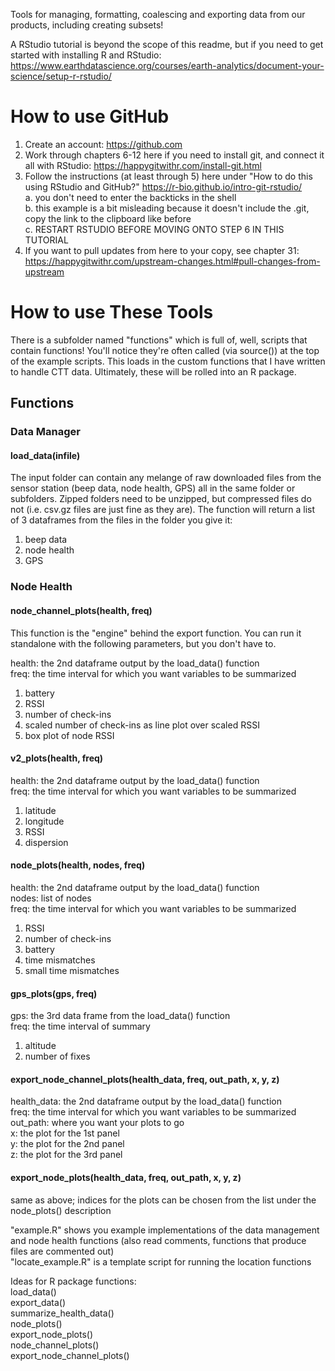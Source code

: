 Tools for managing, formatting, coalescing and exporting data from our products, including creating subsets!  

A RStudio tutorial is beyond the scope of this readme, but if you need to get started with installing R and RStudio: https://www.earthdatascience.org/courses/earth-analytics/document-your-science/setup-r-rstudio/

# How to use GitHub

1. Create an account: https://github.com
2. Work through chapters 6-12 here if you need to install git, and connect it all with RStudio: https://happygitwithr.com/install-git.html
3. Follow the instructions (at least through 5) here under "How to do this using RStudio and GitHub?" https://r-bio.github.io/intro-git-rstudio/  
  a. you don't need to enter the backticks in the shell  
  b. this example is a bit misleading because it doesn't include the .git, copy the link to the clipboard like before  
  c. RESTART RSTUDIO BEFORE MOVING ONTO STEP 6 IN THIS TUTORIAL   
4. If you want to pull updates from here to your copy, see chapter 31: https://happygitwithr.com/upstream-changes.html#pull-changes-from-upstream

# How to use These Tools

There is a subfolder named "functions" which is full of, well, scripts that contain functions! You'll notice they're often called (via source()) at the top of the example scripts. This loads in the custom functions that I have written to handle CTT data. Ultimately, these will be rolled into an R package.

## Functions

### Data Manager

#### load_data(infile)

The input folder can contain any melange of raw downloaded files from the sensor station (beep data, node health, GPS) all in the same folder or subfolders. Zipped folders need to be unzipped, but compressed files do not (i.e. csv.gz files are just fine as they are). The function will return a list of 3 dataframes from the files in the folder you give it:  

1. beep data  
2. node health  
3. GPS  

### Node Health

#### node_channel_plots(health, freq)
This function is the "engine" behind the export function. You can run it standalone with the following parameters, but you don't have to.  

health: the 2nd dataframe output by the load_data() function  
freq: the time interval for which you want variables to be summarized  

1. battery  
2. RSSI  
3. number of check-ins  
4. scaled number of check-ins as line plot over scaled RSSI  
5. box plot of node RSSI

#### v2_plots(health, freq)
health: the 2nd dataframe output by the load_data() function    
freq: the time interval for which you want variables to be summarized  

1. latitude  
2. longitude  
3. RSSI  
4. dispersion  

#### node_plots(health, nodes, freq)
health: the 2nd dataframe output by the load_data() function  
nodes: list of nodes  
freq: the time interval for which you want variables to be summarized  

1. RSSI  
2. number of check-ins  
3. battery  
4. time mismatches  
5. small time mismatches  

#### gps_plots(gps, freq)
gps: the 3rd data frame from the load_data() function  
freq: the time interval of summary  

1. altitude
2. number of fixes

#### export_node_channel_plots(health_data, freq, out_path, x, y, z)
health_data: the 2nd dataframe output by the load_data() function  
freq: the time interval for which you want variables to be summarized  
out_path: where you want your plots to go  
x: the plot for the 1st panel  
y: the plot for the 2nd panel  
z: the plot for the 3rd panel  

#### export_node_plots(health_data, freq, out_path, x, y, z)
same as above; indices for the plots can be chosen from the list under the node_plots() description  

"example.R" shows you example implementations of the data management and node health functions (also read comments, functions that produce files are commented out)   
"locate_example.R" is a template script for running the location functions

Ideas for R package functions:  
load_data()  
export_data()  
summarize_health_data()  
node_plots()  
export_node_plots()  
node_channel_plots()  
export_node_channel_plots()
